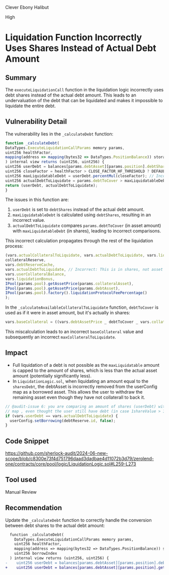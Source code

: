 Clever Ebony Halibut

High

# Liquidation Function Incorrectly Uses Shares Instead of Actual Debt Amount

## Summary

The `executeLiquidationCall` function in the liquidation logic incorrectly uses debt shares instead of the actual debt amount. This leads to an undervaluation of the debt that can be liquidated and makes it impossible to liquidate the entire debt.

## Vulnerability Detail

The vulnerability lies in the `_calculateDebt` function:

```js
function _calculateDebt(
DataTypes.ExecuteLiquidationCallParams memory params,
uint256 healthFactor,
mapping(address => mapping(bytes32 => DataTypes.PositionBalance)) storage balances
) internal view returns (uint256, uint256) {
uint256 userDebt = balances[params.debtAsset][params.position].debtShares; // Incorrect: uses shares instead of actual debt
uint256 closeFactor = healthFactor > CLOSE_FACTOR_HF_THRESHOLD ? DEFAULT_LIQUIDATION_CLOSE_FACTOR : MAX_LIQUIDATION_CLOSE_FACTOR;
uint256 maxLiquidatableDebt = userDebt.percentMul(closeFactor); // Incorrect: calculates based on shares
uint256 actualDebtToLiquidate = params.debtToCover > maxLiquidatableDebt ? maxLiquidatableDebt : params.debtToCover; // Mixes shares and asset amounts
return (userDebt, actualDebtToLiquidate);
}
```

The issues in this function are:

1. `userDebt` is set to `debtShares` instead of the actual debt amount.
2. `maxLiquidatableDebt` is calculated using `debtShares`, resulting in an incorrect value.
3. `actualDebtToLiquidate` compares `params.debtToCover` (in asset amount) with `maxLiquidatableDebt` (in shares), leading to incorrect comparisons.

This incorrect calculation propagates through the rest of the liquidation process:

```js
(vars.actualCollateralToLiquidate, vars.actualDebtToLiquidate, vars.liquidationProtocolFeeAmount) = _calculateAvailableCollateralToLiquidate(
collateralReserve,
vars.debtReserveCache,
vars.actualDebtToLiquidate, // Incorrect: This is in shares, not asset amount
vars.userCollateralBalance,
vars.liquidationBonus,
IPool(params.pool).getAssetPrice(params.collateralAsset),
IPool(params.pool).getAssetPrice(params.debtAsset),
IPool(params.pool).factory().liquidationProtocolFeePercentage()
);
```

In the `_calculateAvailableCollateralToLiquidate` function, `debtToCover` is used as if it were in asset amount, but it's actually in shares:

```js
vars.baseCollateral = ((vars.debtAssetPrice _ debtToCover _ vars.collateralAssetUnit)) / (vars.collateralPrice * vars.debtAssetUnit);
```

This miscalculation leads to an incorrect `baseCollateral` value and subsequently an incorrect `maxCollateralToLiquidate`.

## Impact

- Full liquidation of a debt is not possible as the `maxLiquidatable` amount is capped to the amount of shares, which is less than the actual asset amount (potentially significantly less).
- In `LiquidationLogic.sol`, when liquidating an amount equal to the `sharesDebt`, the debtAsset is incorrectly removed from the userConfig map as a borrowed asset. This allows the user to withdraw the remaining asset even though they have not collaterall to back it.

```js
// @audit-issue 6: you are comparing an amount of shares (userDebt) with an amount of asset(actualDebtToLiquidate) , which can remove the asset from user borrowed asset
// map , even thought the user still have debt (in case 1shareValue > 1asset)
if (vars.userDebt == vars.actualDebtToLiquidate) {
  userConfig.setBorrowing(debtReserve.id, false);
}
```

## Code Snippet

https://github.com/sherlock-audit/2024-06-new-scope/blob/c8300e73f4d751796daad3dadbae4d11072b3d79/zerolend-one/contracts/core/pool/logic/LiquidationLogic.sol#L259-L273

## Tool used

Manual Review

## Recommendation

Update the `_calculateDebt` function to correctly handle the conversion between debt shares to the actual debt amount:

```diff
  function _calculateDebt(
    DataTypes.ExecuteLiquidationCallParams memory params,
    uint256 healthFactor,
    mapping(address => mapping(bytes32 => DataTypes.PositionBalance)) storage balances,
    uint256 borrowIndex
  ) internal view returns (uint256, uint256) {
-    uint256 userDebt = balances[params.debtAsset][params.position].debtShares;
+    uint256 userDebt = balances[params.debtAsset][params.position].getDebtBalance(borrowIndex);
```

